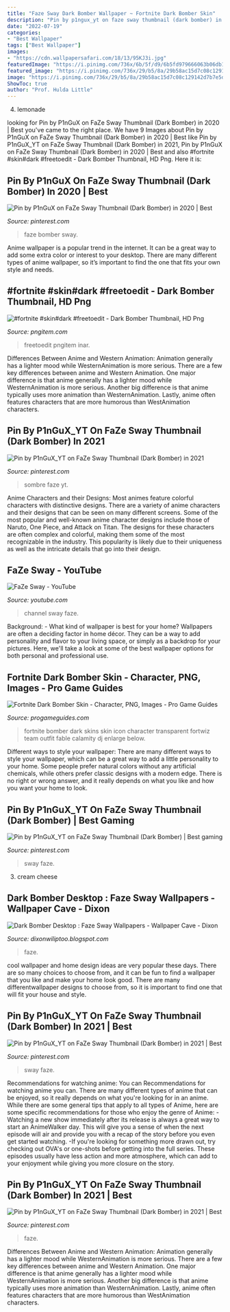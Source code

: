```yaml
---
title: "Faze Sway Dark Bomber Wallpaper ~ Fortnite Dark Bomber Skin"
description: "Pin by p1ngux_yt on faze sway thumbnail (dark bomber) in 2021"
date: "2022-07-19"
categories:
- "Best Wallpaper"
tags: ["Best Wallpaper"]
images:
- "https://cdn.wallpapersafari.com/18/13/95KJ3i.jpg"
featuredImage: "https://i.pinimg.com/736x/6b/5f/d9/6b5fd979666063b06db1bf94568d78f2.jpg"
featured_image: "https://i.pinimg.com/736x/29/b5/8a/29b58ac15d7c08c129142d7b7e5da908.jpg"
image: "https://i.pinimg.com/736x/29/b5/8a/29b58ac15d7c08c129142d7b7e5da908.jpg"
ShowToc: true
author: "Prof. Hulda Little"
---
```



4. lemonade 

	

		
looking for Pin by P1nGuX on FaZe Sway Thumbnail (Dark Bomber) in 2020 | Best you've came to the right place. We have 9 Images about Pin by P1nGuX on FaZe Sway Thumbnail (Dark Bomber) in 2020 | Best like Pin by P1nGuX_YT on FaZe Sway Thumbnail (Dark Bomber) in 2021, Pin by P1nGuX on FaZe Sway Thumbnail (Dark Bomber) in 2020 | Best and also #fortnite #skin#dark #freetoedit - Dark Bomber Thumbnail, HD Png. Here it is:
		
    
## Pin By P1nGuX On FaZe Sway Thumbnail (Dark Bomber) In 2020 | Best

<img loading=lazy src="https://i.pinimg.com/736x/8e/13/cd/8e13cd88038aa6ca630eb89f7e03045d.jpg" onerror="this.onerror=null;this.src='https://tse2.mm.bing.net/th?id=OIP.yg66Nzkbapvb09bo-7_P8gHaEK&amp;pid=15.1';" alt="Pin by P1nGuX on FaZe Sway Thumbnail (Dark Bomber) in 2020 | Best">

_Source: pinterest.com_

>faze bomber sway. 

	

Anime wallpaper is a popular trend in the internet. It can be a great way to add some extra color or interest to your desktop. There are many different types of anime wallpaper, so it’s important to find the one that fits your own style and needs.

    
## #fortnite #skin#dark #freetoedit - Dark Bomber Thumbnail, HD Png

<img loading=lazy src="https://www.pngitem.com/pimgs/m/511-5116124_fortnite-skin-dark-freetoedit-dark-bomber-thumbnail-hd.png" onerror="this.onerror=null;this.src='https://tse1.mm.bing.net/th?id=OIP.Psry0t8oEgPZZ-Zx_EnpVgHaFf&amp;pid=15.1';" alt="#fortnite #skin#dark #freetoedit - Dark Bomber Thumbnail, HD Png">

_Source: pngitem.com_

>freetoedit pngitem inar. 

	

Differences Between Anime and Western Animation: Animation generally has a lighter mood while WesternAnimation is more serious.
There are a few key differences between anime and Western Animation. One major difference is that anime generally has a lighter mood while WesternAnimation is more serious. Another big difference is that anime typically uses more animation than WesternAnimation. Lastly, anime often features characters that are more humorous than WestAnimation characters.

    
## Pin By P1nGuX_YT On FaZe Sway Thumbnail (Dark Bomber) In 2021

<img loading=lazy src="https://i.pinimg.com/originals/f9/4d/54/f94d54c3b335b0a2be9d55cb33119cee.jpg" onerror="this.onerror=null;this.src='https://tse3.mm.bing.net/th?id=OIP.LoUPFTB95MIM-odcomoh3wHaEK&amp;pid=15.1';" alt="Pin by P1nGuX_YT on FaZe Sway Thumbnail (Dark Bomber) in 2021">

_Source: pinterest.com_

>sombre faze yt. 

	

Anime Characters and their Designs: Most animes feature colorful characters with distinctive designs.
There are a variety of anime characters and their designs that can be seen on many different screens. Some of the most popular and well-known anime character designs include those of Naruto, One Piece, and Attack on Titan. The designs for these characters are often complex and colorful, making them some of the most recognizable in the industry. This popularity is likely due to their uniqueness as well as the intricate details that go into their design.

    
## FaZe Sway - YouTube

<img loading=lazy src="https://yt3.ggpht.com/a/AGF-l78vHTQslXIycj0UB1ElNMeahwBXfiB0Ym-ohA=s900-c-k-c0xffffffff-no-rj-mo" onerror="this.onerror=null;this.src='https://tse4.mm.bing.net/th?id=OIP.csSkb6VoPCHlBVta8dURYAHaHa&amp;pid=15.1';" alt="FaZe Sway - YouTube">

_Source: youtube.com_

>channel sway faze. 

	

Background: - What kind of wallpaper is best for your home?
Wallpapers are often a deciding factor in home décor. They can be a way to add personality and flavor to your living space, or simply as a backdrop for your pictures. Here, we'll take a look at some of the best wallpaper options for both personal and professional use.

    
## Fortnite Dark Bomber Skin - Character, PNG, Images - Pro Game Guides

<img loading=lazy src="https://progameguides.com/wp-content/uploads/2019/04/fortnite-dark-bomber-icon-png.png" onerror="this.onerror=null;this.src='https://tse4.mm.bing.net/th?id=OIP.XruOlXqcmxNHqvE8FUGBswHaHa&amp;pid=15.1';" alt="Fortnite Dark Bomber Skin - Character, PNG, Images - Pro Game Guides">

_Source: progameguides.com_

>fortnite bomber dark skins skin icon character transparent fortwiz team outfit fable calamity dj enlarge below. 

	

Different ways to style your wallpaper:
There are many different ways to style your wallpaper, which can be a great way to add a little personality to your home. Some people prefer natural colors without any artificial chemicals, while others prefer classic designs with a modern edge. There is no right or wrong answer, and it really depends on what you like and how you want your home to look.

    
## Pin By P1nGuX_YT On FaZe Sway Thumbnail (Dark Bomber) | Best Gaming

<img loading=lazy src="https://i.pinimg.com/736x/6b/5f/d9/6b5fd979666063b06db1bf94568d78f2.jpg" onerror="this.onerror=null;this.src='https://tse4.mm.bing.net/th?id=OIP.3cpt68WAy3RdshteKnjZlwHaHa&amp;pid=15.1';" alt="Pin by P1nGuX_YT on FaZe Sway Thumbnail (Dark Bomber) | Best gaming">

_Source: pinterest.com_

>sway faze. 

	

3. cream cheese 

    
## Dark Bomber Desktop : Faze Sway Wallpapers - Wallpaper Cave - Dixon

<img loading=lazy src="https://cdn.wallpapersafari.com/18/13/95KJ3i.jpg" onerror="this.onerror=null;this.src='https://tse3.mm.bing.net/th?id=OIP.FoxJNTQM79PLQLA6XYDT0QHaHa&amp;pid=15.1';" alt="Dark Bomber Desktop : Faze Sway Wallpapers - Wallpaper Cave - Dixon">

_Source: dixonwiliptoo.blogspot.com_

>faze. 

	

cool wallpaper and home design ideas are very popular these days. There are so many choices to choose from, and it can be fun to find a wallpaper that you like and make your home look good. There are many differentwallpaper designs to choose from, so it is important to find one that will fit your house and style.

    
## Pin By P1nGuX_YT On FaZe Sway Thumbnail (Dark Bomber) In 2021 | Best

<img loading=lazy src="https://i.pinimg.com/736x/18/ee/17/18ee174c14a1328db947f3c05e5ea2bc.jpg" onerror="this.onerror=null;this.src='https://tse4.mm.bing.net/th?id=OIP.hqPtkTL1BVHxJRLl4pxLtwHaEK&amp;pid=15.1';" alt="Pin by P1nGuX_YT on FaZe Sway Thumbnail (Dark Bomber) in 2021 | Best">

_Source: pinterest.com_

>sway faze. 

	

Recommendations for watching anime: You can
Recommendations for watching anime you can. There are many different types of anime that can be enjoyed, so it really depends on what you're looking for in an anime. While there are some general tips that apply to all types of Anime, here are some specific recommendations for those who enjoy the genre of Anime: 
-Watching a new show immediately after its release is always a great way to start an AnimeWalker day. This will give you a sense of when the next episode will air and provide you with a recap of the story before you even get started watching. 
-If you're looking for something more drawn out, try checking out OVA's or one-shots before getting into the full series. These episodes usually have less action and more atmosphere, which can add to your enjoyment while giving you more closure on the story.

    
## Pin By P1nGuX_YT On FaZe Sway Thumbnail (Dark Bomber) In 2021 | Best

<img loading=lazy src="https://i.pinimg.com/736x/29/b5/8a/29b58ac15d7c08c129142d7b7e5da908.jpg" onerror="this.onerror=null;this.src='https://tse1.mm.bing.net/th?id=OIP.cDCpJ9txlFDPBvgnpiekxQHaEK&amp;pid=15.1';" alt="Pin by P1nGuX_YT on FaZe Sway Thumbnail (Dark Bomber) in 2021 | Best">

_Source: pinterest.com_

>faze. 

	

Differences Between Anime and Western Animation: Animation generally has a lighter mood while WesternAnimation is more serious.
There are a few key differences between anime and Western Animation. One major difference is that anime generally has a lighter mood while WesternAnimation is more serious. Another big difference is that anime typically uses more animation than WesternAnimation. Lastly, anime often features characters that are more humorous than WestAnimation characters.

